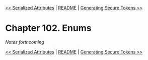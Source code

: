 [&lt;&lt; Serialized Attributes](ch101-serialized-attributes.md) | [README](README.md) | [Generating Secure Tokens &gt;&gt;](ch103-generating-secure-tokens.md)

# Chapter 102. Enums

*Notes forthcoming*

[&lt;&lt; Serialized Attributes](ch101-serialized-attributes.md) | [README](README.md) | [Generating Secure Tokens &gt;&gt;](ch103-generating-secure-tokens.md)